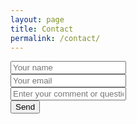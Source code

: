 ```yaml
---
layout: page
title: Contact
permalink: /contact/
---
```


<form action="https://formspree.io/patthropus@gmail.com" method="POST">
  <div class="form-item">
    <input type="text" name="name" required placeholder="Your name">
  </div>
  <div class="form-item">
    <input type="email" name="_replyto" required placeholder="Your email">
  </div>
  <div class="form-item">
    <input type="textarea" name="body" rows="3" cols="60" required placeholder="Enter your comment or question here">
  </div>
  <input type="submit" value="Send">
</form>
